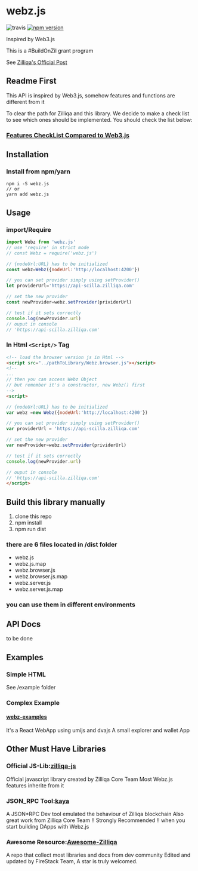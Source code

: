 # webz.js

![travis](https://travis-ci.com/FireStack-Lab/webz.js.svg?branch=master)
[![npm version](https://img.shields.io/npm/v/webz.js.svg?style=flat-square)](https://www.npmjs.org/package/webz.js)

Inspired by Web3.js

This is a #BuildOnZil grant program

See [Zilliqa's Official Post](https://blog.zilliqa.com/announcing-the-first-zilliqa-ecosystem-grant-awardees-4ccb39ef83c9)

## Readme First

This API is inspired by Web3.js, somehow features and functions are different from it

To clear the path for Zilliqa and this library.
We decide to make a check list to see which ones should be implemented.
You should check the list below:

### [Features CheckList Compared to Web3.js](./docs/CheckList.md)

## Installation

### Install from npm/yarn

```
npm i -S webz.js
// or
yarn add webz.js
```

## Usage

### import/Require

```Javascript
import Webz from 'webz.js'
// use 'require' in strict mode
// const Webz = require('webz.js')

// {nodeUrl:URL} has to be initialized
const webz=Webz({nodeUrl:'http://localhost:4200'})

// you can set provider simply using setProvider()
let providerUrl='https://api-scilla.zilliqa.com'

// set the new provider
const newProvider=webz.setProvider(prividerUrl)

// test if it sets correctly
console.log(newProvider.url)
// ouput in console
// 'https://api-scilla.zilliqa.com'
```

### In Html `<Script/>` Tag

```html
<!-- load the browser version js in Html -->
<script src="../pathToLibrary/Webz.browser.js"></script>
<!--
...
// then you can access Webz Object
// but remember it's a constructor, new Webz() first
-->
<script>

// {nodeUrl:URL} has to be initialized
var webz =new Webz({nodeUrl:'http://localhost:4200'})

// you can set provider simply using setProvider()
var providerUrl = 'https://api-scilla.zilliqa.com'

// set the new provider
var newProvider=webz.setProvider(prividerUrl)

// test if it sets correctly
console.log(newProvider.url)

// ouput in console
// 'https://api-scilla.zilliqa.com'
</script>
```

## Build this library manually

1.  clone this repo
2.  npm install
3.  npm run dist

### there are 6 files located in /dist folder

- webz.js
- webz.js.map
- webz.browser.js
- webz.browser.js.map
- webz.server.js
- webz.server.js.map

### you can use them in different environments

## API Docs

to be done

## Examples

### Simple HTML

See /example folder

### Complex Example

#### [webz-examples](https://github.com/FireStack-Lab/webz-examples)

It's a React WebApp using umijs and dvajs
A small explorer and wallet App

## Other Must Have Libraries

### Official JS-Lib:[zilliqa-js](https://github.com/Zilliqa/Zilliqa-JavaScript-Library)

Official javascript library created by Zilliqa Core Team
Most Webz.js features inherite from it

### JSON_RPC Tool:[kaya](https://github.com/Zilliqa/kaya)

A JSON\*RPC Dev tool emulated the behaviour of Zilliqa blockchain
Also great work from Zilliqa Core Team
!! Strongly Recommended !!
when you start building DApps with Webz.js

### Awesome Resource:[Awesome-Zilliqa](https://github.com/FireStack-Lab/Awesome-Zilliqa)

A repo that collect most libraries and docs from dev community
Edited and updated by FireStack Team, A star is truly welcomed.
